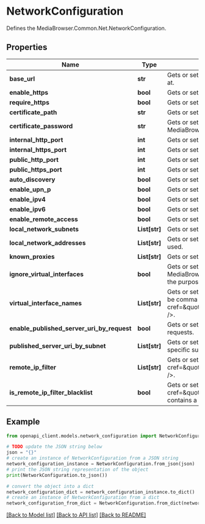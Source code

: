 # NetworkConfiguration

Defines the MediaBrowser.Common.Net.NetworkConfiguration.

## Properties

Name | Type | Description | Notes
------------ | ------------- | ------------- | -------------
**base_url** | **str** | Gets or sets a value used to specify the URL prefix that your Jellyfin instance can be accessed at. | [optional] 
**enable_https** | **bool** | Gets or sets a value indicating whether to use HTTPS. | [optional] 
**require_https** | **bool** | Gets or sets a value indicating whether the server should force connections over HTTPS. | [optional] 
**certificate_path** | **str** | Gets or sets the filesystem path of an X.509 certificate to use for SSL. | [optional] 
**certificate_password** | **str** | Gets or sets the password required to access the X.509 certificate data in the file specified by MediaBrowser.Common.Net.NetworkConfiguration.CertificatePath. | [optional] 
**internal_http_port** | **int** | Gets or sets the internal HTTP server port. | [optional] 
**internal_https_port** | **int** | Gets or sets the internal HTTPS server port. | [optional] 
**public_http_port** | **int** | Gets or sets the public HTTP port. | [optional] 
**public_https_port** | **int** | Gets or sets the public HTTPS port. | [optional] 
**auto_discovery** | **bool** | Gets or sets a value indicating whether Autodiscovery is enabled. | [optional] 
**enable_upn_p** | **bool** | Gets or sets a value indicating whether to enable automatic port forwarding. | [optional] 
**enable_ipv4** | **bool** | Gets or sets a value indicating whether IPv6 is enabled. | [optional] 
**enable_ipv6** | **bool** | Gets or sets a value indicating whether IPv6 is enabled. | [optional] 
**enable_remote_access** | **bool** | Gets or sets a value indicating whether access from outside of the LAN is permitted. | [optional] 
**local_network_subnets** | **List[str]** | Gets or sets the subnets that are deemed to make up the LAN. | [optional] 
**local_network_addresses** | **List[str]** | Gets or sets the interface addresses which Jellyfin will bind to. If empty, all interfaces will be used. | [optional] 
**known_proxies** | **List[str]** | Gets or sets the known proxies. | [optional] 
**ignore_virtual_interfaces** | **bool** | Gets or sets a value indicating whether address names that match MediaBrowser.Common.Net.NetworkConfiguration.VirtualInterfaceNames should be ignored for the purposes of binding. | [optional] 
**virtual_interface_names** | **List[str]** | Gets or sets a value indicating the interface name prefixes that should be ignored. The list can be comma separated and values are case-insensitive. &lt;seealso cref&#x3D;\&quot;P:MediaBrowser.Common.Net.NetworkConfiguration.IgnoreVirtualInterfaces\&quot; /&gt;. | [optional] 
**enable_published_server_uri_by_request** | **bool** | Gets or sets a value indicating whether the published server uri is based on information in HTTP requests. | [optional] 
**published_server_uri_by_subnet** | **List[str]** | Gets or sets the PublishedServerUriBySubnet  Gets or sets PublishedServerUri to advertise for specific subnets. | [optional] 
**remote_ip_filter** | **List[str]** | Gets or sets the filter for remote IP connectivity. Used in conjunction with &lt;seealso cref&#x3D;\&quot;P:MediaBrowser.Common.Net.NetworkConfiguration.IsRemoteIPFilterBlacklist\&quot; /&gt;. | [optional] 
**is_remote_ip_filter_blacklist** | **bool** | Gets or sets a value indicating whether &lt;seealso cref&#x3D;\&quot;P:MediaBrowser.Common.Net.NetworkConfiguration.RemoteIPFilter\&quot; /&gt; contains a blacklist or a whitelist. Default is a whitelist. | [optional] 

## Example

```python
from openapi_client.models.network_configuration import NetworkConfiguration

# TODO update the JSON string below
json = "{}"
# create an instance of NetworkConfiguration from a JSON string
network_configuration_instance = NetworkConfiguration.from_json(json)
# print the JSON string representation of the object
print(NetworkConfiguration.to_json())

# convert the object into a dict
network_configuration_dict = network_configuration_instance.to_dict()
# create an instance of NetworkConfiguration from a dict
network_configuration_from_dict = NetworkConfiguration.from_dict(network_configuration_dict)
```
[[Back to Model list]](../README.md#documentation-for-models) [[Back to API list]](../README.md#documentation-for-api-endpoints) [[Back to README]](../README.md)


